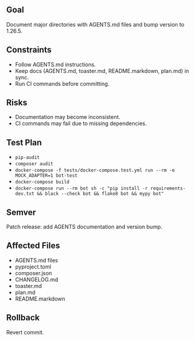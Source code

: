 ## Goal
Document major directories with AGENTS.md files and bump version to 1.26.5.

## Constraints
- Follow AGENTS.md instructions.
- Keep docs (AGENTS.md, toaster.md, README.markdown, plan.md) in sync.
- Run CI commands before committing.

## Risks
- Documentation may become inconsistent.
- CI commands may fail due to missing dependencies.

## Test Plan
- `pip-audit`
- `composer audit`
- `docker-compose -f tests/docker-compose.test.yml run --rm -e MOCK_ADAPTER=1 bot-test`
- `docker-compose build`
- `docker-compose run --rm bot sh -c "pip install -r requirements-dev.txt && black --check bot && flake8 bot && mypy bot"`

## Semver
Patch release: add AGENTS documentation and version bump.

## Affected Files
- AGENTS.md files
- pyproject.toml
- composer.json
- CHANGELOG.md
- toaster.md
- plan.md
- README.markdown

## Rollback
Revert commit.
